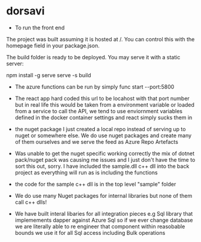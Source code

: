 # dorsavi

- To run the front end 

The project was built assuming it is hosted at /.
You can control this with the homepage field in your package.json.

The build folder is ready to be deployed.
You may serve it with a static server:

  npm install -g serve
  serve -s build

- The azure functions can be run by simply func start --port:5800

- The react app hard coded this url to be locahost with that port number but
  in real life this would be taken from a environment variable or loaded
  from a service to call the API, we tend to use enviornment variables
  defined in the docker container settings and react simply sucks
  them in

- the nuget package I just created a local repo instead of serving up to nuget
  or somewhere else. We do use nuget packages and create many of them ourselves
  and we serve the feed as Azure Repo Artefacts
  
- Was unable to get the nuget specific working correctly the mix of dotnet pack/nuget pack
  was causing me issues and I just don't have the time to sort this out, sorry. I have
  included the sample.dll c++ dll into the back project as everything will run as is
  including the functions

- the code for the sample c++ dll is in the top level "sample" folder

- We do use many Nuget packages for internal libraries but none of them call c++ dlls!

- We have built interal libaries for all integration pieces e.g Sql library that implemements
  dapper against Azure Sql so if we ever change database we are literally able to re engineer
  that component within reasobable bounds we use it for all Sql access including Bulk operations